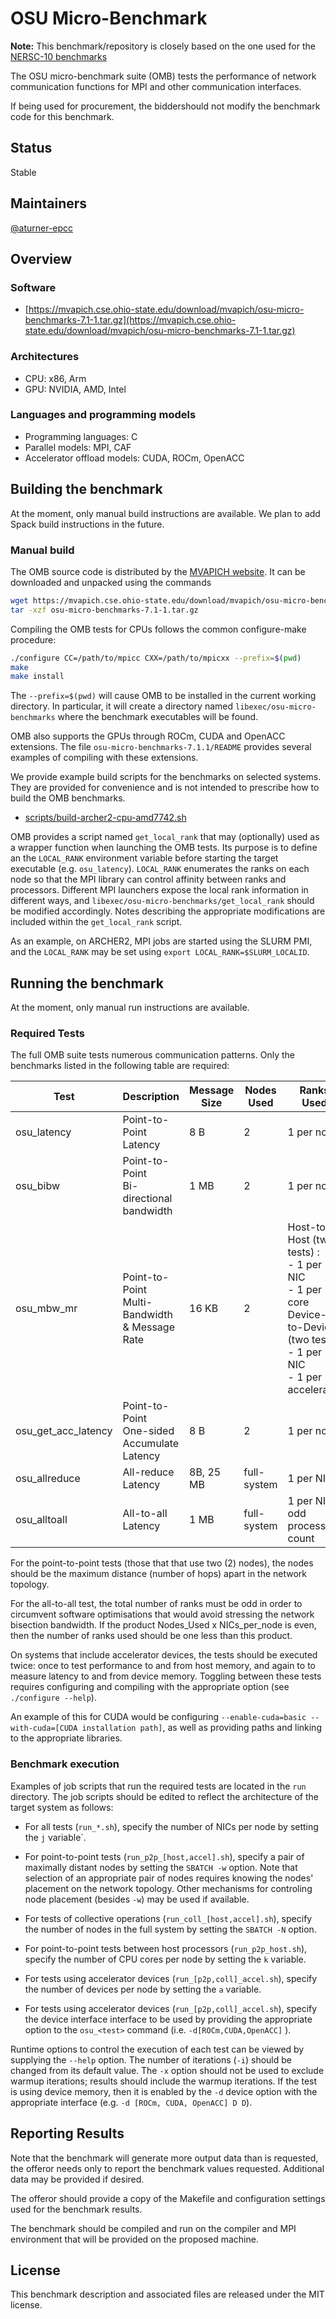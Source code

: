 #  OSU Micro-Benchmark

**Note:** This benchmark/repository is closely based on the one used for the [NERSC-10 benchmarks](https://www.nersc.gov/systems/nersc-10/benchmarks/)

The OSU micro-benchmark suite (OMB) tests the performance of network
communication functions for MPI and other communication interfaces.

If being used for procurement, the biddershould not modify the benchmark
code for this benchmark.

## Status

Stable

## Maintainers

[@aturner-epcc](https://github.com/aturner-epcc)

## Overview

### Software

- [https://mvapich.cse.ohio-state.edu/download/mvapich/osu-micro-benchmarks-7.1-1.tar.gz](https://mvapich.cse.ohio-state.edu/download/mvapich/osu-micro-benchmarks-7.1-1.tar.gz)

### Architectures

- CPU: x86, Arm
- GPU: NVIDIA, AMD, Intel

### Languages and programming models

- Programming languages: C
- Parallel models: MPI, CAF
- Accelerator offload models: CUDA, ROCm, OpenACC

## Building the benchmark

At the moment, only manual build instructions are available. We plan to add Spack
build instructions in the future.

### Manual build

The OMB source code is distributed by the [MVAPICH
website](https://mvapich.cse.ohio-state.edu/benchmarks/). It can be
downloaded and unpacked using the commands
```bash
wget https://mvapich.cse.ohio-state.edu/download/mvapich/osu-micro-benchmarks-7.1-1.tar.gz
tar -xzf osu-micro-benchmarks-7.1-1.tar.gz
```

Compiling the OMB tests for CPUs follows the common configure-make
procedure:
```bash
./configure CC=/path/to/mpicc CXX=/path/to/mpicxx --prefix=$(pwd)
make
make install
```
The `--prefix=$(pwd)` will cause OMB to be installed in the current
working directory. In particular, it will create a directory named
`libexec/osu-micro-benchmarks` where the benchmark executables will be
found.


OMB also supports the GPUs through ROCm, CUDA and OpenACC extensions.
The file `osu-micro-benchmarks-7.1.1/README` provides several examples
of compiling with these extensions.

We provide example build scripts for the benchmarks on selected systems.
They are provided for convenience and is not intended to prescribe how
to build the OMB benchmarks.

- [scripts/build-archer2-cpu-amd7742.sh](scripts/build-archer2-cpu-amd7742.sh)

OMB provides a script named `get_local_rank` that may (optionally) used
as a wrapper function when launching the OMB tests. Its purpose is to
define an the `LOCAL_RANK` environment variable before starting the
target executable (e.g. `osu_latency`). `LOCAL_RANK` enumerates the
ranks on each node so that the MPI library can control affinity between
ranks and processors. Different MPI launchers expose the local rank
information in different ways, and
`libexec/osu-micro-benchmarks/get_local_rank` should be modified
accordingly. Notes describing the appropriate modifications are included
within the `get_local_rank` script.

As an example, on ARCHER2, MPI jobs are started using the SLURM PMI, and
the `LOCAL_RANK` may be set using `export LOCAL_RANK=$SLURM_LOCALID`.

## Running the benchmark

At the moment, only manual run instructions are available.

### Required Tests

The full OMB suite tests numerous communication patterns. Only the
benchmarks listed in the following table are required:


| Test                |Description| Message <br> Size | Nodes <br> Used | Ranks <br> Used |
|---                  |---        |---                |--- |--- |
| osu_latency         | Point-to-Point <br> Latency |  8  B | 2 | 1 per node |
| osu_bibw            | Point-to-Point <br> Bi-directional <br> bandwidth |  1 MB | 2 | 1 per node |
| osu_mbw_mr          | Point-to-Point <br> Multi-Bandwidth <br>& Message Rate | 16 KB | 2 | Host-to-Host (two tests) :<br>     - 1 per NIC<br>    - 1 per core <br> Device-to-Device (two tests):<br>    - 1 per NIC<br>    - 1 per accelerator |
| osu_get_acc_latency | Point-to-Point <br> One-sided Accumulate Latency |  8  B | 2 | 1 per node |
| osu_allreduce       | All-reduce Latency | 8B, 25 MB | full-system | 1 per NIC |
| osu_alltoall        | All-to-all Latency |  1 MB | full-system | 1 per NIC <br> odd process count |

For the point-to-point tests (those that that use two (2) nodes), the
nodes should be the maximum distance (number of hops) apart in the
network topology.

For the all-to-all test, the total number of ranks must be odd in order
to circumvent software optimisations that would avoid stressing the
network bisection bandwidth. If the product Nodes_Used x NICs_per_node
is even, then the number of ranks used should be one less than this
product.

On systems that include accelerator devices, the tests should be
executed twice: once to test performance to and from host memory, and
again to to measure latency to and from device memory. Toggling between
these tests requires configuring and compiling with the appropriate
option (see `./configure --help`).

An example of this for CUDA would be configuring `--enable-cuda=basic
--with-cuda=[CUDA installation path]`, as well as providing paths and
linking to the appropriate libraries.

### Benchmark execution

Examples of job scripts that run the required tests
are located in the `run` directory.
The job scripts should be edited to reflect
the architecture of the target system as follows:

- For all tests (`run_*.sh`),
  specify the number of NICs per node
  by setting the `j` variable`.

- For point-to-point tests (`run_p2p_[host,accel].sh`),
  specify a pair of maximally distant nodes
  by setting the `SBATCH -w` option.
  Note that selection of an appropriate pair of nodes
  requires knowing the nodes' placement on the network topology.
  Other mechanisms for controling node placement (besides `-w`)
  may be used if available.

- For tests of collective operations (`run_coll_[host,accel].sh`),
  specify the number of nodes in the full system
  by setting the `SBATCH -N` option.

- For point-to-point tests between host processors (`run_p2p_host.sh`),
  specify the number of CPU cores per node
  by setting the `k` variable.

- For tests using accelerator devices (`run_[p2p,coll]_accel.sh`),
  specify the number of devices per node
  by setting the `a` variable.

- For tests using accelerator devices (`run_[p2p,coll]_accel.sh`),
  specify the device interface interface to be used
  by providing the appropriate option to the `osu_<test>` command
  (i.e. `-d[ROCm,CUDA,OpenACC]` ).

Runtime options to control the execution of each test can be viewed by
supplying the `--help` option. The number of iterations (`-i`) should be
changed from its default value. The `-x` option should not be used to
exclude warmup iterations; results should include the warmup iterations.
If the test is using device memory, then it is enabled by the `-d`
device option with the appropriate interface (e.g. `-d [ROCm, CUDA,
OpenACC] D D`).

## Reporting Results

Note that the benchmark will generate more output data than is
requested, the offeror needs only to report the benchmark values
requested. Additional data may be provided if desired.

The offeror should provide a copy of the Makefile and configuration
settings used for the benchmark results.

The benchmark should be compiled and run on the compiler and MPI
environment that will be provided on the proposed machine.

## License

This benchmark description and associated files are released under the
MIT license.
